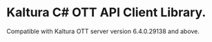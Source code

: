 # Kaltura C# OTT API Client Library.
Compatible with Kaltura OTT server version 6.4.0.29138 and above.
